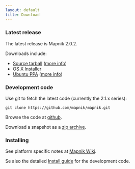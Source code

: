 ```yaml
---
layout: default
title: Download
---
```



### Latest release

The latest release is Mapnik 2.0.2.

Downloads include:

 * [Source tarball](https://github.com/downloads/mapnik/mapnik/mapnik-v2.0.2.tar.bz2) ([more info](https://github.com/mapnik/mapnik/blob/master/INSTALL.md))
 * [OS X Installer](https://github.com/downloads/mapnik/mapnik/mapnik_2.0.2.dmg)
 * [Ubuntu PPA](https://launchpad.net/~mapnik/+archive/v2.0.2) ([more info](https://github.com/mapnik/mapnik/wiki/UbuntuInstallation))

### Development code

Use git to fetch the latest code (currently the 2.1.x series):

    git clone https://github.com/mapnik/mapnik.git

Browse the code at [github](https://github.com/mapnik/mapnik).

Download a snapshot as a [zip archive](https://github.com/mapnik/mapnik/zipball/master).


### Installing

See platform specific notes at [Mapnik Wiki](https://github.com/mapnik/mapnik/wiki/Mapnik-Installation).

Se also the detailed [Install guide](https://github.com/mapnik/mapnik/blob/master/INSTALL.md) for the development code.

